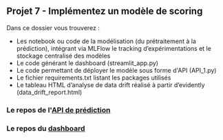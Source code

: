 ## Projet 7 - Implémentez un modèle de scoring

Dans ce dossier vous trouverez :

- Les notebook ou code de la modélisation (du prétraitement à la prédiction), intégrant via MLFlow le tracking d’expérimentations et le stockage centralisé des modèles
- Le code générant le dashboard (streamlit_app.py)
- Le code permettant de déployer le modèle sous forme d'API (API_1.py)
- Le fichier requirements.txt listant les packages utilisés 
- Le tableau HTML d’analyse de data drift réalisé à partir d’evidently (data_drift_report.html)

### Le repos de l'[API de prédiction](https://github.com/joycekuohmoukouri/creditworthiness-scoring)

### Le repos du [dashboard](https://github.com/joycekuohmoukouri/dashboard-creditworthiness-scoring)

